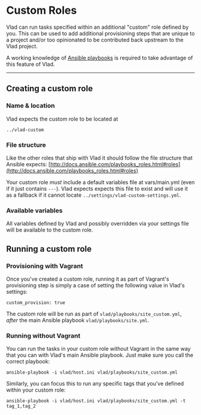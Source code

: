 # Custom Roles

Vlad can run tasks specified within an additional "custom" role defined by you. This can be used to add additional provisioning steps that are unique to a project and/or too opinionated to be contributed back upstream to the Vlad project.

A working knowledge of [Ansible playbooks](http://docs.ansible.com/playbooks.html) is required to take advantage of this feature of Vlad.

----

## Creating a custom role

### Name & location

Vlad expects the custom role to be located at

    ../vlad-custom

### File structure

Like the other roles that ship with Vlad it should follow the file structure that Ansible expects: 
[http://docs.ansible.com/playbooks_roles.html#roles](http://docs.ansible.com/playbooks_roles.html#roles)

Your custom role *must* include a default variables file at vars/main.yml (even if it just contains `---`). Vlad expects expects this file to exist and will use it as a fallback if it cannot locate `../settings/vlad-custom-settings.yml`.

### Available variables

All variables defined by Vlad and possibly overridden via your settings file will be available to the custom role.

## Running a custom role

### Provisioning with Vagrant

Once you've created a custom role, running it as part of Vagrant's provisioning step is simply a case of setting the following value in Vlad's settings:

    custom_provision: true

The custom role will be run as part of `vlad/playbooks/site_custom.yml`, _after_ the main Ansible playbook `vlad/playbooks/site.yml`.

### Running without Vagrant

You can run the tasks in your custom role without Vagrant in the same way that you can with Vlad's main Ansible playbook. Just make sure you call the correct playbook:

    ansible-playbook -i vlad/host.ini vlad/playbooks/site_custom.yml

Similarly, you can focus this to run any specific tags that you've defined within your custom role:

    ansible-playbook -i vlad/host.ini vlad/playbooks/site_custom.yml -t tag_1,tag_2
